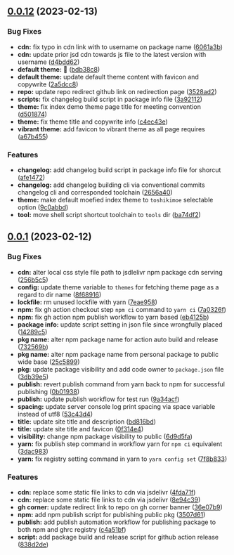 ## [0.0.12](https://github.com/toshikidev/fuki/compare/v0.0.1...v0.0.12) (2023-02-13)


### Bug Fixes

* **cdn:** fix typo in cdn link with to username on package name ([6061a3b](https://github.com/toshikidev/fuki/commit/6061a3b2ddee1a8ef83cba2aecb5f88a96ff6e25))
* **cdn:** update prior jsd cdn towards js file to the latest version with username ([d4bdd62](https://github.com/toshikidev/fuki/commit/d4bdd627530e3febd93f394c556ffbbf64b50440))
* **default theme:** 🐳 ([bdb38c8](https://github.com/toshikidev/fuki/commit/bdb38c831ed0a72cc24828b455a22116a22c09da))
* **default theme:** update default theme content with favicon and copywrite ([2a5dcc8](https://github.com/toshikidev/fuki/commit/2a5dcc8defc1741cd5fd7628567de74d406165b4))
* **repo:** update repo redirect github link on redirection page ([3528ad2](https://github.com/toshikidev/fuki/commit/3528ad2a0eb1402cdba35701c154ef8eab585bee))
* **scripts:** fix changelog build script in package info file ([3a92112](https://github.com/toshikidev/fuki/commit/3a921121d25b1565b55384893ad64a9e27752bab))
* **theme:** fix index demo theme page title for meeting convention ([d501874](https://github.com/toshikidev/fuki/commit/d5018748869c9cbe4e6647c6f2138e60504b383d))
* **theme:** fix theme title and copywrite info ([c4ec43e](https://github.com/toshikidev/fuki/commit/c4ec43e52ebc5f40c5a1ad65cb271bfd2cfcdd2d))
* **vibrant theme:** add favicon to vibrant theme as all page requires ([a67b455](https://github.com/toshikidev/fuki/commit/a67b455ef309ff914f9e2349e342d1ccedf7f084))


### Features

* **changelog:** add changelog build script in package info file for shorcut ([afe1472](https://github.com/toshikidev/fuki/commit/afe14721c3f208e1c1b31744fbd6496e08daf140))
* **changelog:** add changelog building cli via conventional commits changelog cli and corresponded toolchain ([2656a40](https://github.com/toshikidev/fuki/commit/2656a405a90e29735d6681ca468f7448cc3231f8))
* **theme:** make default moefied index theme to `toshikimoe` selectable option ([9c0abbd](https://github.com/toshikidev/fuki/commit/9c0abbdc89df46443c3a6a77a9998077898caaac))
* **tool:** move shell script shortcut toolchain to `tools` dir ([ba74df2](https://github.com/toshikidev/fuki/commit/ba74df299ede9e5492f3c70be6492e01f5692fc2))



## [0.0.1](https://github.com/toshikidev/fuki/compare/25c589908945f965c57b92db32409c9f066283fa...v0.0.1) (2023-02-12)


### Bug Fixes

* **cdn:** alter local css style file path to jsdlelivr npm package cdn serving ([256b5c5](https://github.com/toshikidev/fuki/commit/256b5c525a8780ddb4d512e89b14a3445b04d973))
* **config:** update theme variable to `themes` for fetching theme page as a regard to dir name ([8f68916](https://github.com/toshikidev/fuki/commit/8f689163e3add26f0816dcf2f428016d420c3d0f))
* **lockfile:** rm unused lockfile with yarn ([7eae958](https://github.com/toshikidev/fuki/commit/7eae9582012d83740193a2798a12fbbc8e6594a0))
* **npm:** fix gh action checkout step `npm ci` command to `yarn ci` ([7a0326f](https://github.com/toshikidev/fuki/commit/7a0326fc50f34463fe08c4f4893032c7986e5868))
* **npm:** fix gh action npm publish workflow to yarn based ([eb4125b](https://github.com/toshikidev/fuki/commit/eb4125b18a894f7c1d1531640a24f0d1b35c6a4f))
* **package info:** update script setting in json file since wrongfully placed ([14289c5](https://github.com/toshikidev/fuki/commit/14289c56d625728f0edfe00ed4f388424813f3e6))
* **pkg name:** alter npm package name for action auto build and release ([732569b](https://github.com/toshikidev/fuki/commit/732569b5f9a8b7f4521654997b0c898c17e5b30a))
* **pkg name:** alter npm package name from personal package to public wide base ([25c5899](https://github.com/toshikidev/fuki/commit/25c589908945f965c57b92db32409c9f066283fa))
* **pkg:** update package visibility and add code owner to `package.json` file ([3db39e5](https://github.com/toshikidev/fuki/commit/3db39e531b286d52c3c091f3478f84ac4f07d7d1))
* **publish:** revert publish command from yarn back to npm for successful publishing ([0b01938](https://github.com/toshikidev/fuki/commit/0b01938ed78d01e850f6a1b2942a6726e483d9b5))
* **publish:** update publish workflow for test run ([9a34acf](https://github.com/toshikidev/fuki/commit/9a34acf53643ed495aa282b68443fd530ca7f8b2))
* **spacing:** update server console log print spacing via space variable instead of utf8 ([53c43d4](https://github.com/toshikidev/fuki/commit/53c43d473773b0848a6c0db845a3881b1f1c9ab8))
* **title:** update site title and description ([bd816bd](https://github.com/toshikidev/fuki/commit/bd816bdfb0f72011a0c38058ad2a7066d0fd62ed))
* **title:** update site title and favicon ([0f314e4](https://github.com/toshikidev/fuki/commit/0f314e4d56d46d313867506ae4b6ba4dd9fe6c23))
* **visibility:** change npm package visibility to public ([6d9d5fa](https://github.com/toshikidev/fuki/commit/6d9d5fa047ca5f2a89c550b7b7161fae07d6f405))
* **yarn:** fix publish step command in workflow yarn for `npm ci` equivalent ([3dac983](https://github.com/toshikidev/fuki/commit/3dac98364ae76258d749f4d71f5506b498e4fa14))
* **yarn:** fix registry setting command in yarn to `yarn config set` ([7f8b833](https://github.com/toshikidev/fuki/commit/7f8b833d0b46cfdda29d7a3bbc9185dd8583c0f7))


### Features

* **cdn:** replace some static file links to cdn via jsdelivr ([4fda71f](https://github.com/toshikidev/fuki/commit/4fda71f643731fe52cade7dc0c68242d4c6551ec))
* **cdn:** replace some static file links to cdn via jsdelivr ([8e94c39](https://github.com/toshikidev/fuki/commit/8e94c3941cb89b255f60d445e9642e034b6b9e77))
* **gh corner:** update redirect link to repo on gh corner banner ([36e07b9](https://github.com/toshikidev/fuki/commit/36e07b98d07448bb61fc571a27c3deda1ae63fb8))
* **npm:** add npm publish script for publishing public pkg ([3507d61](https://github.com/toshikidev/fuki/commit/3507d6112ac9790e61a455b77f77a98b5e8d6259))
* **publish:** add publish automation workflow for publishing package to both npm and ghrc registry ([c4a51bf](https://github.com/toshikidev/fuki/commit/c4a51bf8d5c51cba22fa5a69dd61e2ce29d80eb7))
* **script:** add package build and release script for github action release ([838d2de](https://github.com/toshikidev/fuki/commit/838d2de2ca04727d2d7484294bd35f582565593d))



